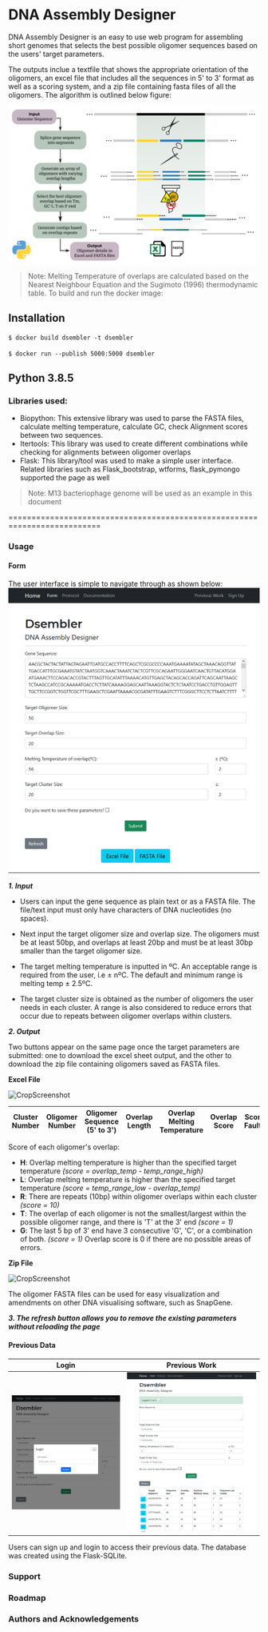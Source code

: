 # DNA Assembly Designer

DNA Assembly Designer is an easy to use web program for assembling short genomes that selects the best possible oligomer sequences based on the users' target parameters. 

The outputs inclue a textfile that shows the appropriate orientation of the oligomers, an excel file that includes all the sequences in 5' to 3' format as well as a scoring system, and a zip file containing fasta files of all the oligomers. The algorithm is outlined below figure:

![Schematic](/images/workflow.png "Algorithm Workflow")

> Note: Melting Temperature of overlaps are calculated based on the Nearest Neighbour Equation and the Sugimoto (1996) thermodynamic table.
To build and run the docker image:

## Installation
```
$ docker build dsembler -t dsembler

$ docker run --publish 5000:5000 dsembler
```

## Python 3.8.5
### Libraries used:
- Biopython:
This extensive library was used to parse the FASTA files, calculate melting temperature, calculate GC, check Alignment scores between two sequences.
- Itertools:
This library was used to create different combinations while checking for alignments between oligomer overlaps
- Flask:
This library/tool was used to make a simple user interface. Related libraries such as Flask_bootstrap, wtforms, flask_pymongo supported the page as well

> Note: M13 bacteriophage genome will be used as an example in this document

==========================================================================
### Usage

#### Form
The user interface is simple to navigate through as shown below:
![Screenshot](/images/main_form.png "Input Page")

**_1. Input_**

- Users can input the gene sequence as plain text or as a FASTA file. The file/text input must only have characters of DNA nucleotides (no spaces).

- Next input the target oligomer size and overlap size. The oligomers must be at least 50bp, and overlaps at least 20bp and must be at least 30bp smaller than the target oligomer size.

- The target melting temperature is inputted in ºC. An acceptable range is required from the user, i.e ± nºC. The default and minimum range is melting temp ± 2.5ºC. 

- The target cluster size is obtained as the number of oligomers the user needs in each cluster. A range is also considered to reduce errors that occur due to repeats between oligomer overlaps within clusters.

**_2. Output_**

Two buttons appear on the same page once the target parameters are submitted: one to download the excel sheet output, and the other to download the zip file containing oligomers saved as FASTA files. 

**Excel File**

![CropScreenshot](https://github.com/sblabkribb/oligomer_assembler/blob/main/images/m13example_excel.png "M13 Bacteriophage Example- Excel File")

| Cluster Number| Oligomer Number| Oligomer Sequence (5' to 3') | Overlap Length | Overlap Melting Temperature | Overlap Score | Score Faults | Repeats Sequences|
| ------------- |-------------| -------------| -------------| -------------| -------------| -------------| ------------- |

Score of each oligomer's overlap:
- **H**: Overlap melting temperature is higher than the specified target temperature _(score = overlap_temp - temp_range_high)_
- **L**: Overlap melting temperature is higher than the specified target temperature _(score = temp_range_low - overlap_temp)_
- **R**: There are repeats (10bp) within oligomer overlaps within each cluster _(score = 10)_
- **T**: The overlap of each oligomer is not the smallest/largest within the possible oligomer range, and there is 'T' at the 3' end _(score = 1)_
- **G**: The last 5 bp of 3' end have 3 consecutive 'G', 'C', or a combination of both. _(score = 1)_
Overlap score is 0 if there are no possible areas of errors.

**Zip File**

![CropScreenshot](https://github.com/sblabkribb/oligomer_assembler/blob/main/images/m13example_zipfile.png "M13 Bacteriophage Example- Zipfile File")

The oligomer FASTA files can be used for easy visualization and amendments on other DNA visualising software, such as SnapGene.

**_3. The refresh button allows you to remove the existing parameters without reloading the page_**

#### Previous Data

Login             | Previous Work
:-------------------------:|:-------------------------:
![Screenshot](/images/login.png "Login") |  ![Screenshot](/images/previous_data.png "Previous Work")

Users can sign up and login to access their previous data. The database was created using the Flask-SQLite.

### Support
### Roadmap
### Authors and Acknowledgements
